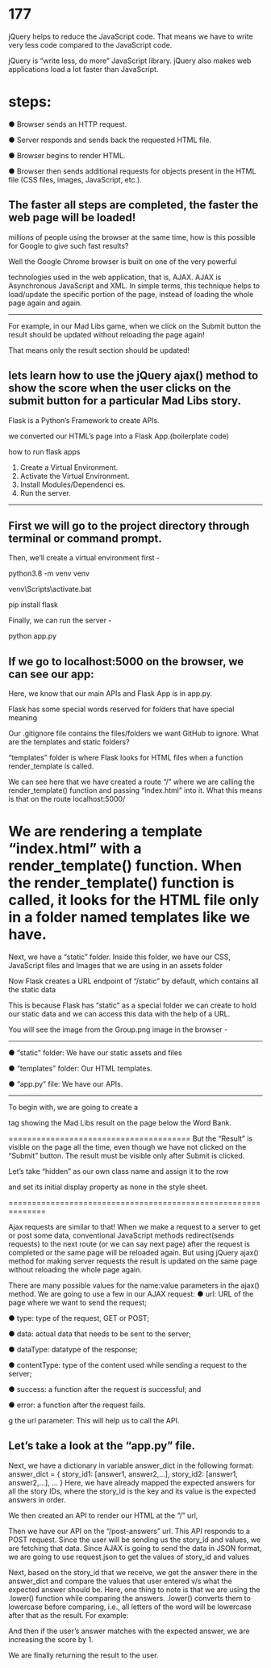 # 177



jQuery helps to
reduce the JavaScript code.
That means we have to
write very less code
compared to the JavaScript
code.



jQuery is “write less, do more”
JavaScript library.
jQuery also makes web applications
load a lot faster than JavaScript.


steps:
======
● Browser sends an HTTP
request.

● Server responds and sends
back the requested HTML file.

● Browser begins to render
HTML.

● Browser then sends additional
requests for objects present in
the HTML file (CSS files,
images, JavaScript, etc.).

The faster all steps are completed, the
faster the web page will be loaded!
------------------------------------------------------------------------------------------
millions of people using the
browser at the same time, how is this
possible for Google to give such fast
results?

Well the Google Chrome browser is
built on one of the very powerful

technologies used in the web
application, that is, AJAX.
AJAX is Asynchronous JavaScript and
XML.
In simple terms, this technique helps
to load/update the specific portion of
the page, instead of loading the whole
page again and again.


______________________________________________________________________________________________________

For example, in our Mad Libs game,
when we click on the Submit button
the result should be updated without
reloading the page again!

That means only the result section
should be updated!

lets learn
how to use the jQuery ajax() method to
show the score when the user clicks
on the submit button for a particular
Mad Libs story.
--------------------------------------------------------------------------------------
Flask is a Python’s
Framework to create APIs.


we converted
our HTML’s page into a Flask App.(boilerplate code)

how to run flask apps
1. Create a Virtual
Environment.
2. Activate the Virtual
Environment.
3. Install
Modules/Dependenci
es.
4. Run the server.

-------------------------------------
First we will go to the project directory
through terminal or command prompt.
-----------------------------------------------------------------------------------------------------------------


Then, we’ll create a virtual
environment first -


python3.8 -m venv venv


venv\Scripts\activate.bat

pip install flask

Finally, we can run the server -

python app.py

If we go to localhost:5000 on the
browser, we can see our app:
-----------------------------------------------------------------------------
Here, we know that our main APIs and
Flask App is in app.py.


Flask
has some special words reserved for
folders that have special meaning

Our .gitignore file contains the
files/folders we want GitHub to ignore.
What are the templates and static
folders?

“templates” folder is where Flask
looks for HTML files when a function
render_template is called.


We can see here that we have created
a route “/” where we are calling the
render_template() function and
passing “index.html” into it.
What this means is that on the route
localhost:5000/

We are rendering a template
“index.html” with a
render_template() function.
When the render_template() function
is called, it looks for the HTML file only
in a folder named templates like we
have.
==================================================================================


Next, we have a “static” folder. Inside
this folder, we have our CSS,
JavaScript files and Images that we
are using in an assets folder



Now Flask creates a URL endpoint of
“/static” by default, which contains all
the static data

This is because Flask has “static” as
a special folder we can create to hold
our static data and we can access this
data with the help of a URL.


You will see the image from the
Group.png image in the browser -


-----------------------------------------------

● “static” folder: We have our
static assets and files

● “templates” folder: Our HTML
templates.

● “app.py” file: We have our
APIs.

-------------------------------------------------------------

To begin with, we are going to create a
<div> tag showing the Mad Libs result
on the page below the Word Bank.
  
  =======================================
  But the “Result” is visible on the page
all the time, even though we have not
clicked on the “Submit” button.
The result must be visible only after
Submit is clicked.
  
  Let’s take “hidden” as our own class
name and assign it to the row <div>
and set its initial display property as
none in the style sheet.

  ==============================================================
  
  Ajax requests are similar to that!
When we make a request to a server
to get or post some data, conventional
JavaScript methods redirect(sends
requests) to the next route (or we can
say next page) after the request is
completed or the same page will be
reloaded again.
But using jQuery ajax() method for
making server requests the result is
updated on the same page without
reloading the whole page again.

  
  There are many possible values for
the name:value parameters in the
ajax() method. We are going to use a
few in our AJAX request:
● url: URL of the page where we
want to send the request;
  
● type: type of the request, GET
or POST;
  
● data: actual data that needs to
be sent to the server;
  
● dataType: datatype of the
response;
  
● contentType: type of the
content used while sending a
request to the server;
  
● success: a function after the
request is successful; and
  
● error: a function after the
request fails.

 g the url
parameter: This will help us to
call the API.

  Let’s take a look at the “app.py” file.
  ------------------------------------------------
Next, we have a dictionary in variable
answer_dict in the following format:
answer_dict = {
story_id1: [answer1, answer2,...],
story_id2: [answer1, answer2,...],
...
}
Here, we have already mapped the
expected answers for all the story IDs,
where the story_id is the key and its
value is the expected answers in
order.

  
  We then created an API to render our
HTML at the “/” url, 
  
  
  Then we have our API on the
“/post-answers” url. This API
responds to a POST request.
Since the user will be sending us the
story_id and values, we are fetching
that data.
Since AJAX is going to send the data
in JSON format, we are going to use
request.json to get the values of
story_id and values
  
  Next, based on the story_id that we
receive, we get the answer there in the
answer_dict and compare the values
that user entered v/s what the
expected answer should be.
Here, one thing to note is that we are
using the .lower() function while
comparing the answers.
.lower() converts them to lowercase
before comparing, i.e., all letters of the
word will be lowercase after that as the
result. For example:
  
  And then if the user’s answer matches
with the expected answer, we are
increasing the score by 1.
  
  We are finally returning the result to
the user.

  
  

